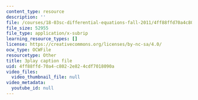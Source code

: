 ```yaml
---
content_type: resource
description: ''
file: /courses/18-03sc-differential-equations-fall-2011/4ff88ffd70a4c8022e824cdf7018090a_2SuTN8rpe4I.srt
file_size: 52955
file_type: application/x-subrip
learning_resource_types: []
license: https://creativecommons.org/licenses/by-nc-sa/4.0/
ocw_type: OCWFile
resourcetype: Other
title: 3play caption file
uid: 4ff88ffd-70a4-c802-2e82-4cdf7018090a
video_files:
  video_thumbnail_file: null
video_metadata:
  youtube_id: null
---
```

